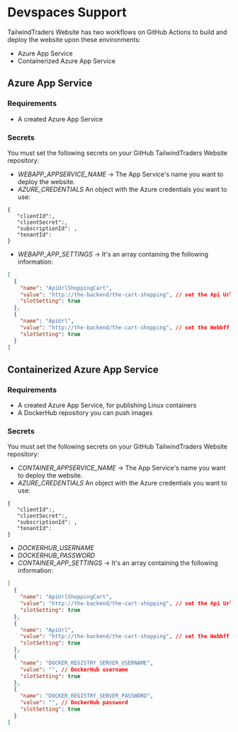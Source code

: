 # Devspaces Support

TailwindTraders Website has two workflows on GitHub Actions to build and deploy the website upon these environments:
- Azure App Service
- Containerized Azure App Service

## Azure App Service
### Requirements
- A created Azure App Service
### Secrets
You must set the following secrets on your GitHub TailwindTraders Website repository:
- *WEBAPP_APPSERVICE_NAME* -> The App Service's name you want to deploy the website.
- *AZURE_CREDENTIALS* An object with the Azure credentials you want to use:
```
{
   "clientId":,
   "clientSecret":,
   "subscriptionId": ,
   "tenantId":
}
```
- *WEBAPP_APP_SETTINGS* -> It's an array containing the following information:
```json
[
  {
    "name": "ApiUrlShoppingCart",
    "value": "http://the-backend/the-cart-shopping", // set the Api Url Shopping cart you want to point
    "slotSetting": true
  },
  {
    "name": "ApiUrl",
    "value": "http://the-backend/the-cart-shopping", // set the Webbff's Api Url you want to point
    "slotSetting": true
  }
]
```

## Containerized Azure App Service
### Requirements
- A created Azure App Service, for publishing Linux containers
- A DockerHub repository you can push images
### Secrets
You must set the following secrets on your GitHub TailwindTraders Website repository:
- *CONTAINER_APPSERVICE_NAME* -> The App Service's name you want to deploy the website.
- *AZURE_CREDENTIALS* An object with the Azure credentials you want to use:
```
{
   "clientId":,
   "clientSecret":,
   "subscriptionId": ,
   "tenantId":
}
```
- *DOCKERHUB_USERNAME*
- *DOCKERHUB_PASSWORD*
- *CONTAINER_APP_SETTINGS* -> It's an array containing the following information:
```json
[
  {
    "name": "ApiUrlShoppingCart",
    "value": "http://the-backend/the-cart-shopping", // set the Api Url Shopping cart you want to point
    "slotSetting": true
  },
  {
    "name": "ApiUrl",
    "value": "http://the-backend/the-cart-shopping", // set the Webbff's Api Url you want to point
    "slotSetting": true
  },
  {
    "name": "DOCKER_REGISTRY_SERVER_USERNAME",
    "value": "", // DockerHub username
    "slotSetting": true
  },
  {
    "name": "DOCKER_REGISTRY_SERVER_PASSWORD",
    "value": "", // DockerHub password
    "slotSetting": true
  }
]
```
